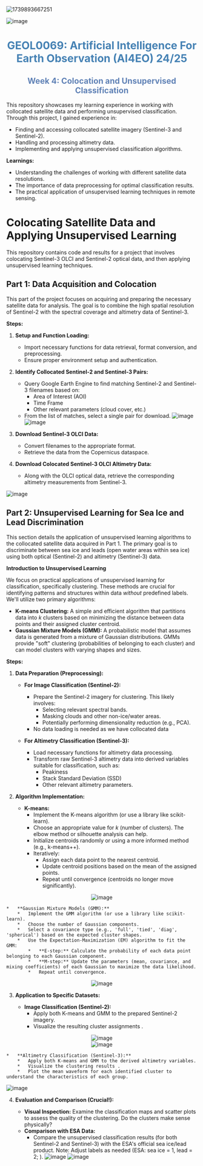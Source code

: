 ![1739893667251](https://github.com/user-attachments/assets/31678ba1-a5ff-4c4d-8cf8-265ee2f5f4dc)

![image](https://github.com/user-attachments/assets/84adad3d-d61d-479e-a554-c3793d302287)  

<h1 align="center">
  <font color="#4682B4">GEOL0069: Artificial Intelligence For Earth Observation (AI4EO) 24/25</font>
</h1>

<h2 align="center">
  <font color="#6082B6">Week 4: Colocation and Unsupervised Classification</font>
</h2>

This repository showcases my learning experience in working with collocated satellite data and performing unsupervised classification. Through this project, I gained experience in:

*   Finding and accessing collocated satellite imagery (Sentinel-3 and Sentinel-2).
*   Handling and processing altimetry data.
*   Implementing and applying unsupervised classification algorithms.

**Learnings:**

*   Understanding the challenges of working with different satellite data resolutions.
*   The importance of data preprocessing for optimal classification results.
*   The practical application of unsupervised learning techniques in remote sensing.


# Colocating Satellite Data and Applying Unsupervised Learning

This repository contains code and results for a project that involves colocating Sentinel-3 OLCI and Sentinel-2 optical data, and then applying unsupervised learning techniques.

## Part 1: Data Acquisition and Colocation

This part of the project focuses on acquiring and preparing the necessary satellite data for analysis.  The goal is to combine the high spatial resolution of Sentinel-2 with the spectral coverage and altimetry data of Sentinel-3.

**Steps:**

1.  **Setup and Function Loading:**
    *   Import necessary functions for data retrieval, format conversion, and preprocessing.
    *   Ensure proper environment setup and authentication.

2.  **Identify Collocated Sentinel-2 and Sentinel-3 Pairs:**
    *   Query Google Earth Engine to find matching Sentinel-2 and Sentinel-3 filenames based on:
        *   Area of Interest (AOI)
        *   Time Frame
        *   Other relevant parameters (cloud cover, etc.)
    *   From the list of matches, select a single pair for download.
![image](https://github.com/user-attachments/assets/5114dc8e-c2a7-4a3c-9496-878cfbed3d4f)
![image](https://github.com/user-attachments/assets/4b1f42d1-7ee7-47f8-990d-a96a127462c0)

3.  **Download Sentinel-3 OLCI Data:**
    *   Convert filenames to the appropriate format.
    *   Retrieve the data from the Copernicus dataspace.

4.  **Download Colocated Sentinel-3 OLCI Altimetry Data:**
    *   Along with the OLCI optical data, retrieve the corresponding altimetry measurements from Sentinel-3.
  
![image](https://github.com/user-attachments/assets/727dd04f-8784-4320-a15f-2a6dcd7f5910)


## Part 2: Unsupervised Learning for Sea Ice and Lead Discrimination

This section details the application of unsupervised learning algorithms to the collocated satellite data acquired in Part 1.  The primary goal is to discriminate between sea ice and leads (open water areas within sea ice) using both optical (Sentinel-2) and altimetry (Sentinel-3) data.

**Introduction to Unsupervised Learning**

We focus on practical applications of unsupervised learning for classification, specifically clustering.  These methods are crucial for identifying patterns and structures within data *without* predefined labels.  We'll utilize two primary algorithms:

*   **K-means Clustering:** A simple and efficient algorithm that partitions data into *k* clusters based on minimizing the distance between data points and their assigned cluster centroid.
*   **Gaussian Mixture Models (GMM):** A probabilistic model that assumes data is generated from a mixture of Gaussian distributions.  GMMs provide "soft" clustering (probabilities of belonging to each cluster) and can model clusters with varying shapes and sizes.

**Steps:**

1.  **Data Preparation (Preprocessing):**

    *   **For Image Classification (Sentinel-2):**
        *   Prepare the Sentinel-2 imagery for clustering. This likely involves:
            *   Selecting relevant spectral bands.
            *   Masking clouds and other non-ice/water areas.
            *   Potentially performing dimensionality reduction (e.g., PCA).
        * No data loading is needed as we have collocated data

    *   **For Altimetry Classification (Sentinel-3):**
        *   Load necessary functions for altimetry data processing.
        *   Transform raw Sentinel-3 altimetry data into derived variables suitable for classification, such as:
            *   Peakiness
            *   Stack Standard Deviation (SSD)
            *   Other relevant altimetry parameters.

2.  **Algorithm Implementation:**

    *   **K-means:**
        *   Implement the K-means algorithm (or use a library like scikit-learn).
        *   Choose an appropriate value for *k* (number of clusters). The elbow method or silhouette analysis can help.
        *   Initialize centroids randomly or using a more informed method (e.g., k-means++).
        *   Iteratively:
            *   Assign each data point to the nearest centroid.
            *   Update centroid positions based on the mean of the assigned points.
            *   Repeat until convergence (centroids no longer move significantly).
<center>
  <img src="https://github.com/user-attachments/assets/36f3fb5e-d74d-4749-bac1-0ac412c85459" alt="image">
</center>

    *   **Gaussian Mixture Models (GMM):**
        *   Implement the GMM algorithm (or use a library like scikit-learn).
        *   Choose the number of Gaussian components.
        *   Select a covariance type (e.g., 'full', 'tied', 'diag', 'spherical') based on the expected cluster shapes.
        *   Use the Expectation-Maximization (EM) algorithm to fit the GMM:
            *   **E-step:** Calculate the probability of each data point belonging to each Gaussian component.
            *   **M-step:** Update the parameters (mean, covariance, and mixing coefficients) of each Gaussian to maximize the data likelihood.
            *   Repeat until convergence.
<center>
  <img src="https://github.com/user-attachments/assets/58567681-6672-4152-a8cb-2913627acf4f" alt="image">
</center>

3.  **Application to Specific Datasets:**

    *   **Image Classification (Sentinel-2):**
        *   Apply both K-means and GMM to the prepared Sentinel-2 imagery.
        *   Visualize the resulting cluster assignments .
<center>
  <img src="https://github.com/user-attachments/assets/5bf47c1f-71e8-4e6e-9546-3e238853df70" alt="image">
</center>

<center>
  <img src="https://github.com/user-attachments/assets/0857a5e8-510c-4160-a491-a9fc6e235160" alt="image">
</center>


    *   **Altimetry Classification (Sentinel-3):**
        *   Apply both K-means and GMM to the derived altimetry variables.
        *   Visualize the clustering results .
        *   Plot the mean waveform for each identified cluster to understand the characteristics of each group.
![image](https://github.com/user-attachments/assets/fc4e2dbc-5603-4233-9ff8-63d7390e7d86)


4.  **Evaluation and Comparison (Crucial!):**

    *   **Visual Inspection:**  Examine the classification maps and scatter plots to assess the quality of the clustering.  Do the clusters make sense physically?
    *   **Comparison with ESA Data:**
        *   Compare the unsupervised classification results (for both Sentinel-2 and Sentinel-3) with the ESA's official sea ice/lead product.  Note: Adjust labels as needed (ESA: sea ice = 1, lead = 2; ).
![image](https://github.com/user-attachments/assets/51780381-c002-4b6e-9ba9-bc754f16a2cf)
![image](https://github.com/user-attachments/assets/95376b55-7b28-46f8-a8a6-7fe8f4a7719a)

